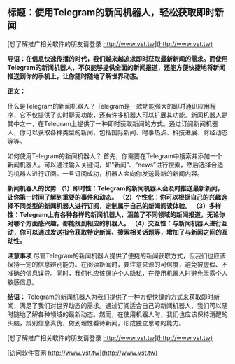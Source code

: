 ## **标题：使用Telegram的新闻机器人，轻松获取即时新闻**

[想了解推广相关软件的朋友请登录 http://www.vst.tw](http://www.vst.tw)

**导语：在信息快速传播的时代，我们越来越追求即时获取最新新闻的需求。而使用Telegram的新闻机器人，不仅能够提供全面的新闻报道，还能方便快捷地将新闻推送到你的手机上，让你随时随地了解世界动态。**

**正文：**

什么是Telegram的新闻机器人？
Telegram是一款功能强大的即时通讯应用程序，它不仅提供了实时聊天功能，还有许多机器人可以扩展其功能。新闻机器人是其中之一，在Telegram上提供了一种即时获取新闻的方式。通过订阅新闻机器人，你可以获取各种类型的新闻，包括国际新闻、时事热点、科技进展、财经动态等等。

如何使用Telegram的新闻机器人？
首先，你需要在Telegram中搜索并添加一个新闻机器人。可以通过输入关键词，如“新闻”、“news”进行搜索，然后选择合适的机器人进行订阅。一旦订阅成功，机器人会向你发送最新的新闻内容。

**新闻机器人的优势**
**（1）即时性：Telegram的新闻机器人会及时推送最新新闻，让你第一时间了解到重要的事件和动态。**
**（2）个性化：你可以根据自己的兴趣选择不同类型的新闻机器人进行订阅，定制属于自己的新闻阅读体验。**
**（3）多样性：Telegram上有各种各样的新闻机器人，涵盖了不同领域的新闻报道，无论你对哪个方面感兴趣，都能找到相应的机器人。**
**（4）交互性：与新闻机器人进行互动，你可以通过发送指令获取特定新闻、搜索相关话题等，增加了与新闻之间的互动性。**

**注意事项**
尽管Telegram的新闻机器人提供了便捷的新闻获取方式，但我们也应该保持一定的信息辨别能力。在阅读新闻时，要注意来源的可信度，避免被虚假、不准确的信息误导。同时，我们也应该保护个人隐私，在使用机器人时避免泄露个人敏感信息。

**结语：**
Telegram的新闻机器人为我们提供了一种方便快捷的方式来获取即时新闻，满足了我们对世界动态的需求。通过订阅适合自己的新闻机器人，我们可以随时随地了解各种领域的最新动态。然而，在使用机器人时，我们也应该保持清醒的头脑，辨别信息真伪，做到理性看待新闻，形成独立思考的能力。

[想了解推广相关软件的朋友请登录 http://www.vst.tw](http://www.vst.tw)


[访问软件官网 http://www.vst.tw](http://www.vst.tw)
